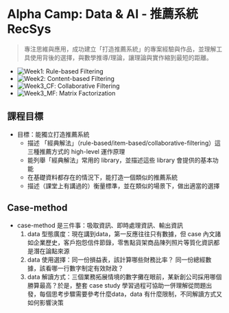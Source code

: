 # Alpha Camp: Data & AI - 推薦系統 RecSys

> 專注思維與應用，成功建立「打造推薦系統」的專案經驗與作品，並理解工具使用背後的選擇，與數學推導/理論，讓理論與實作縮到最短的距離。

- ![Week1](week1): Rule-based Filtering   
- ![Week2](week2): Content-based Filtering   
- ![Week3_CF](week3_CF): Collaborative Filtering  
- ![Week3_MF](week3_MF): Matrix Factorization  


## 課程目標
- 目標：能獨立打造推薦系統
    - 描述 「經典解法」（rule-based/item-based/collaborative-filtering）這三種推薦方式的 high-level 運作原理
    - 能列舉「經典解法」常用的 library，並描述這些 library 會提供的基本功能
    - 在基礎資料都存在的情況下，能打造一個類似的推薦系統
    - 描述（課堂上有講過的）衡量標準，並在類似的場景下，做出適當的選擇


## Case-method 
- case-method 是三件事：吸取資訊、即時處理資訊、輸出資訊
    1. data 型態廣度：現在講到data，第一反應往往只有數據，但 case 內文諸如企業歷史，客戶抱怨信件節錄，零售點貨架商品陳列照片等質化資訊都是潛在論點來源
    2. data 使用選擇：同一份損益表，該計算哪些財務比率？ 同一份總經數據，該看哪一行數字制定有效財政？
    3. data 解讀方式：三個業務拓展情境的數字攤在眼前，某新創公司採用哪個勝算最高？於是，整套 case study 學習過程可協助一併理解從問題出發，每個思考步驟需要參考什麼data，data 有什麼限制，不同解讀方式又如何影響決策
